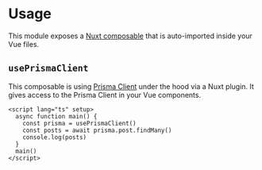# Usage

This module exposes a [Nuxt composable](https://nuxt.com/docs/guide/directory-structure/composables) that is auto-imported inside your Vue files.


## `usePrismaClient`

This composable is using [Prisma Client](https://www.prisma.io/docs/orm/reference/prisma-client-reference) under the hood via a Nuxt plugin. It gives access to the Prisma Client in your Vue components.

```vue
<script lang="ts" setup>
  async function main() {
    const prisma = usePrismaClient()
    const posts = await prisma.post.findMany()
    console.log(posts)
  }
  main()
</script>
```